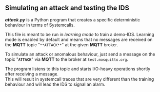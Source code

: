 
## Simulating an attack and testing the IDS
***attack.py*** is a Python program that creates a specific deterministic behaviour in terms of Systemcalls.
  
This file is meant to be run in *learning mode* to train a demo-IDS. Learning mode is enabled by default and means that no messages are received on the **MQTT** topic "`**ATTACK**`" at the given **MQTT** broker.   

To simulate an attack or anomalous behaviour, just send a message on the topic "**`ATTACK`**" via **MQTT** to the broker at `test.mosquitto.org`.  

The program listens to this topic and starts I/O-heavy operations shortly after receiving a message.  
This will result in systemcall traces that are very different than the training behaviour and will lead the IDS to signal an alarm. 

